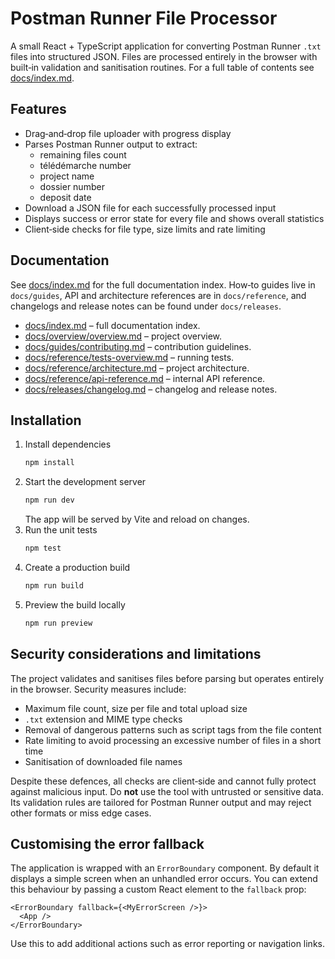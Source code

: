 # Postman Runner File Processor

A small React + TypeScript application for converting Postman Runner `.txt` files into structured JSON. Files are processed entirely in the browser with built‑in validation and sanitisation routines. For a full table of contents see [docs/index.md](docs/index.md).

## Features

- Drag‑and‑drop file uploader with progress display
- Parses Postman Runner output to extract:
  - remaining files count
  - télédémarche number
  - project name
  - dossier number
  - deposit date
- Download a JSON file for each successfully processed input
- Displays success or error state for every file and shows overall statistics
- Client‑side checks for file type, size limits and rate limiting

## Documentation

See [docs/index.md](docs/index.md) for the full documentation index. How‑to guides live in `docs/guides`, API and architecture references are in `docs/reference`, and changelogs and release notes can be found under `docs/releases`.

- [docs/index.md](docs/index.md) – full documentation index.
- [docs/overview/overview.md](docs/overview/overview.md) – project overview.
- [docs/guides/contributing.md](docs/guides/contributing.md) – contribution guidelines.
- [docs/reference/tests-overview.md](docs/reference/tests-overview.md) – running tests.
- [docs/reference/architecture.md](docs/reference/architecture.md) – project architecture.
- [docs/reference/api-reference.md](docs/reference/api-reference.md) – internal API reference.
- [docs/releases/changelog.md](docs/releases/changelog.md) – changelog and release notes.

## Installation

1. Install dependencies
   ```bash
   npm install
   ```
2. Start the development server
   ```bash
   npm run dev
   ```
   The app will be served by Vite and reload on changes.
3. Run the unit tests
   ```bash
   npm test
   ```
4. Create a production build
   ```bash
   npm run build
   ```
5. Preview the build locally
   ```bash
   npm run preview
   ```

## Security considerations and limitations

The project validates and sanitises files before parsing but operates entirely in the browser. Security measures include:

- Maximum file count, size per file and total upload size
- `.txt` extension and MIME type checks
- Removal of dangerous patterns such as script tags from the file content
- Rate limiting to avoid processing an excessive number of files in a short time
- Sanitisation of downloaded file names

Despite these defences, all checks are client‑side and cannot fully protect against malicious input. Do **not** use the tool with untrusted or sensitive data. Its validation rules are tailored for Postman Runner output and may reject other formats or miss edge cases.

## Customising the error fallback

The application is wrapped with an `ErrorBoundary` component. By default it displays a simple screen when an unhandled error occurs. You can extend this behaviour by passing a custom React element to the `fallback` prop:

```tsx
<ErrorBoundary fallback={<MyErrorScreen />}>
  <App />
</ErrorBoundary>
```

Use this to add additional actions such as error reporting or navigation links.
